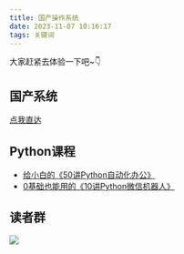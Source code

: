 ```yaml
---
title: 国产操作系统
date: 2023-11-07 10:16:17
tags: 关键词
---
```



大家赶紧去体验一下吧~👇

## 国产系统

[点我直达](https://www.opencloudos.org/)


## Python课程


- [给小白的《50讲Python自动化办公》](https://mp.weixin.qq.com/s/lOx4cAp9AllsCrhsUqVn8g)
- [0基础也能用的《10讲Python微信机器人》](https://mp.weixin.qq.com/s/-oR2dUakXEY3vmPbzVtrnA)

## 读者群

![](https://python-office-1300615378.cos.ap-chongqing.myqcloud.com/0816.jpg)